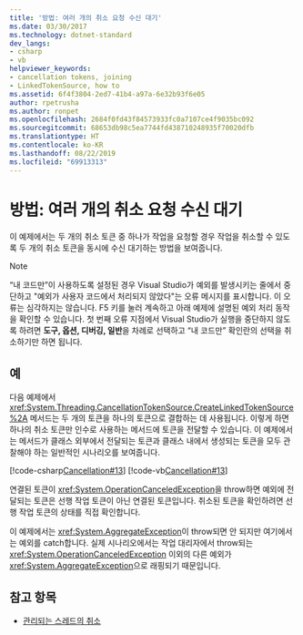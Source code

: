 ```yaml
---
title: '방법: 여러 개의 취소 요청 수신 대기'
ms.date: 03/30/2017
ms.technology: dotnet-standard
dev_langs:
- csharp
- vb
helpviewer_keywords:
- cancellation tokens, joining
- LinkedTokenSource, how to
ms.assetid: 6f4f3804-2ed7-41b4-a97a-6e32b93f6e05
author: rpetrusha
ms.author: ronpet
ms.openlocfilehash: 2684f0fd43f84573933fc0a7107ce4f9035bc092
ms.sourcegitcommit: 68653db98c5ea7744fd438710248935f70020dfb
ms.translationtype: HT
ms.contentlocale: ko-KR
ms.lasthandoff: 08/22/2019
ms.locfileid: "69913313"
---
```

# <a name="how-to-listen-for-multiple-cancellation-requests"></a>방법: 여러 개의 취소 요청 수신 대기
이 예제에서는 두 개의 취소 토큰 중 하나가 작업을 요청할 경우 작업을 취소할 수 있도록 두 개의 취소 토큰을 동시에 수신 대기하는 방법을 보여줍니다.  
  
> [!NOTE]
> “내 코드만”이 사용하도록 설정된 경우 Visual Studio가 예외를 발생시키는 줄에서 중단하고 "예외가 사용자 코드에서 처리되지 않았다"는 오류 메시지를 표시합니다. 이 오류는 심각하지는 않습니다. F5 키를 눌러 계속하고 아래 예제에 설명된 예외 처리 동작을 확인할 수 있습니다. 첫 번째 오류 지점에서 Visual Studio가 실행을 중단하지 않도록 하려면 **도구, 옵션, 디버깅, 일반**을 차례로 선택하고 “내 코드만” 확인란의 선택을 취소하기만 하면 됩니다.  
  
## <a name="example"></a>예  
 다음 예제에서 <xref:System.Threading.CancellationTokenSource.CreateLinkedTokenSource%2A> 메서드는 두 개의 토큰을 하나의 토큰으로 결합하는 데 사용됩니다. 이렇게 하면 하나의 취소 토큰만 인수로 사용하는 메서드에 토큰을 전달할 수 있습니다. 이 예제에서는 메서드가 클래스 외부에서 전달되는 토큰과 클래스 내에서 생성되는 토큰을 모두 관찰해야 하는 일반적인 시나리오를 보여줍니다.  
  
 [!code-csharp[Cancellation#13](../../../samples/snippets/csharp/VS_Snippets_Misc/cancellation/cs/cancellationex13.cs#13)]
 [!code-vb[Cancellation#13](../../../samples/snippets/visualbasic/VS_Snippets_Misc/cancellation/vb/cancellationex13.vb#13)]  
  
 연결된 토큰이 <xref:System.OperationCanceledException>을 throw하면 예외에 전달되는 토큰은 선행 작업 토큰이 아닌 연결된 토큰입니다. 취소된 토큰을 확인하려면 선행 작업 토큰의 상태를 직접 확인합니다.  
  
 이 예제에서는 <xref:System.AggregateException>이 throw되면 안 되지만 여기에서는 예외를 catch합니다. 실제 시나리오에서는 작업 대리자에서 throw되는 <xref:System.OperationCanceledException> 이외의 다른 예외가 <xref:System.AggregateException>으로 래핑되기 때문입니다.  
  
## <a name="see-also"></a>참고 항목

- [관리되는 스레드의 취소](../../../docs/standard/threading/cancellation-in-managed-threads.md)
